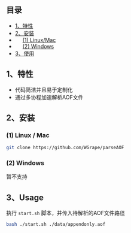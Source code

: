 ## 目录
- [1、特性](#1)
- [2、安装](#2)
- &nbsp;&nbsp;&nbsp;&nbsp;&nbsp;[(1) Linux/Mac](#21)
- &nbsp;&nbsp;&nbsp;&nbsp;&nbsp;[(2) Windows](#22)
- [3、使用](#3)

## <span id="1">1、特性</span>
- 代码简洁并且易于定制化
- 通过多协程加速解析AOF文件

## <span id="2">2、安装</span>

### <span id="21">(1) Linux / Mac</span>
```bash
git clone https://github.com/WGrape/parseAOF
```

### <span id="22">(2) Windows</span>
暂不支持

## <span id="3">3、Usage</span>
执行 ```start.sh``` 脚本，并传入待解析的AOF文件路径

```bash
bash ./start.sh ./data/appendonly.aof
```



